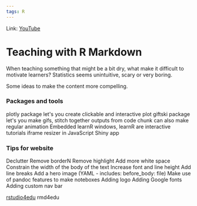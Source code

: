```yaml
---
tags: R
---
```

Link: [YouTube](https://www.youtube.com/watch?v=69IyhzQ_gys)

# Teaching with R Markdown

When teaching something that might be a bit dry, what make it difficult to motivate learners?
Statistics seems unintuitive, scary or very boring.

Some ideas to make the content more compelling.

### Packages and tools
plotly package let's you create clickable and interactive plot
giftski package let's you make gifs, stitch together outputs from code chunk
can also make regular animation
Embedded learnR windows, learnR are interactive tutorials
iframe resizer in JavaScript
Shiny app

### Tips for website
Declutter
Remove borderN
Remove highlight
Add more white space
Constrain the width of the body of the text
Increase font and line height
Add line breaks
Add a hero image (YAML - includes: before_body: file)
Make use of pandoc features to make noteboxes
Adding logo
Adding Google fonts
Adding custom nav bar

[rstudio4edu](https://rstudio4edu.github.io/rstudio4edu-book/)
rmd4edu